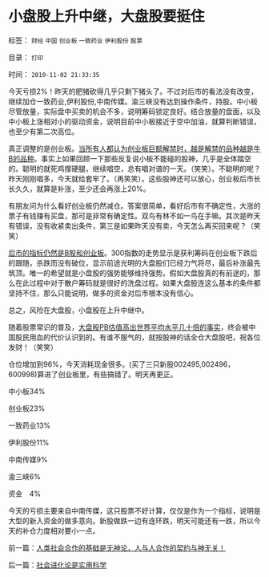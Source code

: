 # 小盘股上升中继，大盘股要挺住

标签： `财经` `中国` `创业板` `一致药业` `伊利股份` `股票` 

目录： `打印`

时间： `2010-11-02 21:33:35`

今天亏损2%！昨天的肥猪砍得几乎只剩下猪头了。不过对后市的看法没有改变，继续加仓一致药业,伊利股份,中南传媒。渝三峡没有达到操作条件，持股。中小板尽管放量，实际盘中买卖的机会不多，说明筹码锁定良好。结合放量的盘面，以及中小板上涨相对小的驱动资金，说明目前中小板接近于空中加油，就算判断错误，也至少有第二次高位。

真正调整的是创业板。[当所有人都认为创业板巨额解禁时，越是解禁的品种越是牛B的品种](../../../2010/7/1/股评家骂散户，骂市场经济，骂创业板，骂买卖自愿.md)。事实上如果回顾一下那些反复说小板不能碰的股神，几乎是全体踏空的。聪明的就死鸡撑硬腿，继续唱空，总有唱对谱的一天。（笑笑）。不聪明的呢？昨天刚刚唱多，今天就给套牢了。（再笑笑）。这些股神还可以放心，创业板后市长长久久，就算是补涨，至少还会再涨上20%。

有朋友问为什么看好创业板仍然减仓。答案很简单，看好后市有不确定性，大涨的票子有钱赚有买盘，那可是非常有确定性。双鸟有林不如一鸟在手嘛。其次是昨天有错误，没有收紧卖出条件，第三是如果昨天没有卖，今天怎么再买回来呢？（笑笑）

[后市的指标仍然是B股和创业板](../../../2010/9/21/创业板小非减持利好股价.md)。300指数的走势显示是获利筹码在创业板下跌后的跟随，杀跌而没有破位，显示前途光明的大盘股们已经力气将尽，最后补涨最先筑顶。唯一的希望就是小盘股的强势能够维持强势。假如大盘股真的有前途的，那么在此过程中对于散户筹码就是很好的洗盘过程。如果大盘股连这么基本的条件都坚持不住，那么只能说明，做多的资金对后市根本没有信心。

总之，风险在大盘股，小盘股在上升中继中。

随着股票常识的普及，[大盘股PB估值高出世界平均水平几十倍的事实](../../../2009/10/16/大盘股溢价和中国股市大起大落.md)，终会被中国股民用血的代价认识到的。有谁不服气的，就按股神的话全仓大盘股吧，祝各位发财！（笑笑）

仓位增加到96%，今天消耗现金很多。(买了三只新股002495,002496，600998)算进了创业板里，有些搞错了。明天再更正。

中小板34%

创业板23%

一致药业13%

伊利股份11%

中南传媒9%

渝三峡6%

资金　4%

今天的亏损主要来自中南传媒，这只股票不好计算，仅仅是作为一个指标，说明是大型的新入资金的做多意向。新股做跌一边有连环跌，明天可能还有一跌，所以今天的补仓力度相对要小一点。



前一篇：[人类社会合作的基础是无神论，人与人合作的契约与神无关！](../../../2010/11/1/人类社会合作的基础是无神论，人与人合作的契约与神无关！.md)

后一篇：[社会进化论是实用科学](../../../2010/11/2/社会进化论是实用科学.md)
